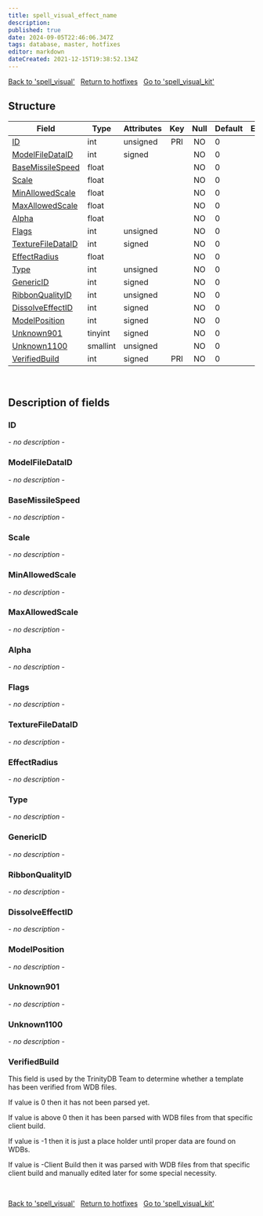 ```yaml
---
title: spell_visual_effect_name
description: 
published: true
date: 2024-09-05T22:46:06.347Z
tags: database, master, hotfixes
editor: markdown
dateCreated: 2021-12-15T19:38:52.134Z
---
```


<a href="https://trinitycore.info/en/database/master/hotfixes/spell_visual" class="mt-5 v-btn v-btn--depressed v-btn--flat v-btn--outlined theme--light v-size--default darkblue--text text--lighten-3"><span class="v-btn__content"><i aria-hidden="true" class="v-icon notranslate v-icon--left mdi mdi-arrow-left theme--light"></i><span>Back to 'spell_visual'</span></span></a>&nbsp;&nbsp;&nbsp;<a href="https://trinitycore.info/en/database/master/hotfixes/home" class="mt-5 v-btn v-btn--depressed v-btn--flat v-btn--outlined theme--light v-size--default darkblue--text text--lighten-3"><span class="v-btn__content"><i aria-hidden="true" class="v-icon notranslate v-icon--left mdi mdi-home-outline theme--light"></i><span>Return to hotfixes</span></span></a>&nbsp;&nbsp;&nbsp;<a href="https://trinitycore.info/en/database/master/hotfixes/spell_visual_kit" class="mt-5 v-btn v-btn--depressed v-btn--flat v-btn--outlined theme--light v-size--default darkblue--text text--lighten-3"><span class="v-btn__content"><span>Go to 'spell_visual_kit'</span><i aria-hidden="true" class="v-icon notranslate v-icon--right mdi mdi-arrow-right theme--light"></i></span></a>

## Structure

| Field | Type | Attributes | Key | Null | Default | Extra | Comment |
| --- | --- | --- | :---: | :---: | --- | --- | --- |
| [ID](#id-alt) | int | unsigned | PRI | NO | 0 |  |  |
| [ModelFileDataID](#modelfiledataid) | int | signed |  | NO | 0 |  |  |
| [BaseMissileSpeed](#basemissilespeed) | float |  |  | NO | 0 |  |  |
| [Scale](#scale) | float |  |  | NO | 0 |  |  |
| [MinAllowedScale](#minallowedscale) | float |  |  | NO | 0 |  |  |
| [MaxAllowedScale](#maxallowedscale) | float |  |  | NO | 0 |  |  |
| [Alpha](#alpha) | float |  |  | NO | 0 |  |  |
| [Flags](#flags) | int | unsigned |  | NO | 0 |  |  |
| [TextureFileDataID](#texturefiledataid) | int | signed |  | NO | 0 |  |  |
| [EffectRadius](#effectradius) | float |  |  | NO | 0 |  |  |
| [Type](#type) | int | unsigned |  | NO | 0 |  |  |
| [GenericID](#genericid) | int | signed |  | NO | 0 |  |  |
| [RibbonQualityID](#ribbonqualityid) | int | unsigned |  | NO | 0 |  |  |
| [DissolveEffectID](#dissolveeffectid) | int | signed |  | NO | 0 |  |  |
| [ModelPosition](#modelposition) | int | signed |  | NO | 0 |  |  |
| [Unknown901](#unknown901) | tinyint | signed |  | NO | 0 |  |  |
| [Unknown1100](#unknown1100) | smallint | unsigned |  | NO | 0 |  |  |
| [VerifiedBuild](#verifiedbuild) | int | signed | PRI | NO | 0 |  |  |
&nbsp;
## Description of fields

### ID <!-- {#id-alt} -->
*- no description -*
&nbsp;

### ModelFileDataID
*- no description -*
&nbsp;

### BaseMissileSpeed
*- no description -*
&nbsp;

### Scale
*- no description -*
&nbsp;

### MinAllowedScale
*- no description -*
&nbsp;

### MaxAllowedScale
*- no description -*
&nbsp;

### Alpha
*- no description -*
&nbsp;

### Flags
*- no description -*
&nbsp;

### TextureFileDataID
*- no description -*
&nbsp;

### EffectRadius
*- no description -*
&nbsp;

### Type
*- no description -*
&nbsp;

### GenericID
*- no description -*
&nbsp;

### RibbonQualityID
*- no description -*
&nbsp;

### DissolveEffectID
*- no description -*
&nbsp;

### ModelPosition
*- no description -*
&nbsp;

### Unknown901
*- no description -*
&nbsp;

### Unknown1100
*- no description -*
&nbsp;

### VerifiedBuild
This field is used by the TrinityDB Team to determine whether a template has been verified from WDB files.

If value is 0 then it has not been parsed yet.

If value is above 0 then it has been parsed with WDB files from that specific client build.

If value is -1 then it is just a place holder until proper data are found on WDBs.

If value is -Client Build then it was parsed with WDB files from that specific client build and manually edited later for some special necessity.

&nbsp;

<a href="https://trinitycore.info/en/database/master/hotfixes/spell_visual" class="mt-5 v-btn v-btn--depressed v-btn--flat v-btn--outlined theme--light v-size--default darkblue--text text--lighten-3"><span class="v-btn__content"><i aria-hidden="true" class="v-icon notranslate v-icon--left mdi mdi-arrow-left theme--light"></i><span>Back to 'spell_visual'</span></span></a>&nbsp;&nbsp;&nbsp;<a href="https://trinitycore.info/en/database/master/hotfixes/home" class="mt-5 v-btn v-btn--depressed v-btn--flat v-btn--outlined theme--light v-size--default darkblue--text text--lighten-3"><span class="v-btn__content"><i aria-hidden="true" class="v-icon notranslate v-icon--left mdi mdi-home-outline theme--light"></i><span>Return to hotfixes</span></span></a>&nbsp;&nbsp;&nbsp;<a href="https://trinitycore.info/en/database/master/hotfixes/spell_visual_kit" class="mt-5 v-btn v-btn--depressed v-btn--flat v-btn--outlined theme--light v-size--default darkblue--text text--lighten-3"><span class="v-btn__content"><span>Go to 'spell_visual_kit'</span><i aria-hidden="true" class="v-icon notranslate v-icon--right mdi mdi-arrow-right theme--light"></i></span></a>
